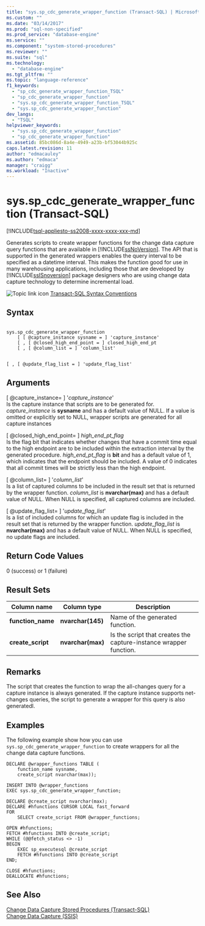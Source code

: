 ```yaml
---
title: "sys.sp_cdc_generate_wrapper_function (Transact-SQL) | Microsoft Docs"
ms.custom: ""
ms.date: "03/14/2017"
ms.prod: "sql-non-specified"
ms.prod_service: "database-engine"
ms.service: ""
ms.component: "system-stored-procedures"
ms.reviewer: ""
ms.suite: "sql"
ms.technology: 
  - "database-engine"
ms.tgt_pltfrm: ""
ms.topic: "language-reference"
f1_keywords: 
  - "sp_cdc_generate_wrapper_function_TSQL"
  - "sp_cdc_generate_wrapper_function"
  - "sys.sp_cdc_generate_wrapper_function_TSQL"
  - "sys.sp_cdc_generate_wrapper_function"
dev_langs: 
  - "TSQL"
helpviewer_keywords: 
  - "sys.sp_cdc_generate_wrapper_function"
  - "sp_cdc_generate_wrapper_function"
ms.assetid: 85bc086d-8a4e-4949-a23b-bf53044b925c
caps.latest.revision: 11
author: "edmacauley"
ms.author: "edmaca"
manager: "craigg"
ms.workload: "Inactive"
---
```

# sys.sp_cdc_generate_wrapper_function (Transact-SQL)
[!INCLUDE[tsql-appliesto-ss2008-xxxx-xxxx-xxx-md](../../includes/tsql-appliesto-ss2008-xxxx-xxxx-xxx-md.md)]

  Generates scripts to create wrapper functions for the change data capture query functions that are available in [!INCLUDE[ssNoVersion](../../includes/ssnoversion-md.md)]. The API that is supported in the generated wrappers enables the query interval to be specified as a datetime interval. This makes the function good for use in many warehousing applications, including those that are developed by [!INCLUDE[ssISnoversion](../../includes/ssisnoversion-md.md)] package designers who are using change data capture technology to determine incremental load.  
  
 ![Topic link icon](../../database-engine/configure-windows/media/topic-link.gif "Topic link icon") [Transact-SQL Syntax Conventions](../../t-sql/language-elements/transact-sql-syntax-conventions-transact-sql.md)  
  
## Syntax  
  
```  
  
sys.sp_cdc_generate_wrapper_function  
    [ [ @capture_instance sysname = ] 'capture_instance'  
    [ , [ @closed_high_end_point = ] closed_high_end_pt  
    [ , [ @column_list = ] 'column_list'  
```  
  
```  
  
[ , [ @update_flag_list = ] 'update_flag_list'  
```  
  
## Arguments  
 [ @capture_instance= ] '*capture_instance*'  
 Is the capture instance that scripts are to be generated for. *capture_instance* is **sysname** and has a default value of NULL. If a value is omitted or explicitly set to NULL, wrapper scripts are generated for all capture instances  
  
 [ @closed_high_end_point= ] *high_end_pt_flag*  
 Is the flag bit that indicates whether changes that have a commit time equal to the high endpoint are to be included within the extraction interval by the generated procedure. *high_end_pt_flag* is **bit** and has a default value of 1, which indicates that the endpoint should be included. A value of 0 indicates that all commit times will be strictly less than the high endpoint.  
  
 [ @column_list= ] '*column_list*'  
 Is a list of captured columns to be included in the result set that is returned by the wrapper function. *column_list* is **nvarchar(max)** and has a default value of NULL. When NULL is specified, all captured columns are included.  
  
 [ @update_flag_list= ] '*update_flag_list*'  
 Is a list of included columns for which an update flag is included in the result set that is returned by the wrapper function. *update_flag_list* is **nvarchar(max)** and has a default value of NULL. When NULL is specified, no update flags are included.  
  
## Return Code Values  
 0 (success) or 1 (failure)  
  
## Result Sets  
  
|Column name|Column type|Description|  
|-----------------|-----------------|-----------------|  
|**function_name**|**nvarchar(145)**|Name of the generated function.|  
|**create_script**|**nvarchar(max)**|Is the script that creates the capture-instance wrapper function.|  
  
## Remarks  
 The script that creates the function to wrap the all-changes query for a capture instance is always generated. If the capture instance supports net-changes queries, the script to generate a wrapper for this query is also generatedl.  
  
## Examples  
 The following example show how you can use `sys.sp_cdc_generate_wrapper_function` to create wrappers for all the change data capture functions.  
  
```  
DECLARE @wrapper_functions TABLE (  
    function_name sysname,  
    create_script nvarchar(max));  
  
INSERT INTO @wrapper_functions  
EXEC sys.sp_cdc_generate_wrapper_function;  
  
DECLARE @create_script nvarchar(max);  
DECLARE #hfunctions CURSOR LOCAL fast_forward  
FOR   
    SELECT create_script FROM @wrapper_functions;  
  
OPEN #hfunctions;  
FETCH #hfunctions INTO @create_script;  
WHILE (@@fetch_status <> -1)  
BEGIN  
    EXEC sp_executesql @create_script  
    FETCH #hfunctions INTO @create_script  
END;  
  
CLOSE #hfunctions;  
DEALLOCATE #hfunctions;  
```  
  
## See Also  
 [Change Data Capture Stored Procedures &#40;Transact-SQL&#41;](../../relational-databases/system-stored-procedures/change-data-capture-stored-procedures-transact-sql.md)   
 [Change Data Capture &#40;SSIS&#41;](../../integration-services/change-data-capture/change-data-capture-ssis.md)  
  
  
